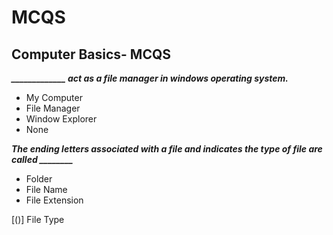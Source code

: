 # MCQS

## Computer Basics- MCQS

***_____________ act as a file manager in windows operating system.***

- My Computer
- File Manager
- Window Explorer
- None

***The ending letters associated with a file and indicates the type of file are called ________***

- Folder
- File Name
- File Extension

[()] File Type